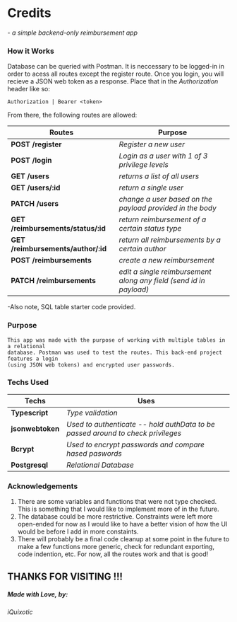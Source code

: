 # Credits
 *- a simple backend-only reimbursement app*

### How it Works
Database can be queried with Postman. It is neccessary to be logged-in in order to acess all routes except the register route. Once you login, you will recieve a JSON web token as a response. Place that in the *Authorization* header like so:

    Authorization | Bearer <token>

From there, the following routes are allowed: 

**Routes** | **Purpose**
--- | ---
**POST /register** | *Register a new user*
**POST /login** | *Login as a user with 1 of 3 privilege levels*
**GET /users** | *returns a list of all users*
**GET /users/:id** | *return a single user*
**PATCH /users** | *change a user based on the payload provided in the body*
**GET /reimbursements/status/:id** | *return reimbursement of a certain status type*
**GET /reimbursements/author/:id** | *return all reimbursements by a certain author*
**POST /reimbursements** | *create a new reimbursement*
**PATCH /reimbursements** | *edit a single reimbursement along any field (send id in payload)*

-Also note, SQL table starter code provided.

### Purpose 
 ```
 This app was made with the purpose of working with multiple tables in a relational 
 database. Postman was used to test the routes. This back-end project features a login 
 (using JSON web tokens) and encrypted user passwords. 
 ```

### Techs Used
**Techs** | **Uses**
--- | --- 
**Typescript** |  *Type validation*
**jsonwebtoken** | *Used to authenticate -- hold authData to be passed around to check privileges*
**Bcrypt** |  *Used to encrypt passwords and compare hased paswords*
**Postgresql** |  *Relational Database*

### Acknowledgements
1. There are some variables and functions that were not type checked. This is something that I would like to implement more of in the future.
2. The database could be more restrictive. Constraints were left more open-ended for now as I would like to have a better vision of how the UI would be before I add in more constaints.
3. There will probably be a final code cleanup at some point in the future to make a few functions more generic, check for redundant exporting, code indention, etc. For now, all the routes work and that is good!

## THANKS FOR VISITING !!!

##### Made with Love, by:

*iQuixotic*
